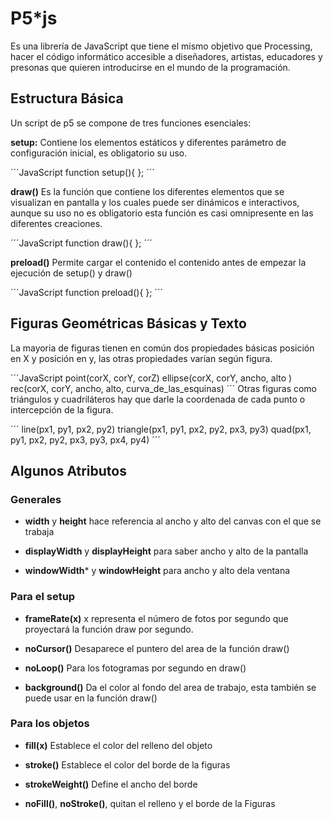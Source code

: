 # P5*js

Es una librería de JavaScript que tiene el mismo objetivo que Processing, hacer el código informático accesible a diseñadores, artistas, educadores y presonas que quieren introducirse en el mundo de la programación.

## Estructura Básica

Un script de p5 se compone de tres funciones esenciales:

**setup:** Contiene los elementos estáticos y diferentes parámetro de configuración inicial, es obligatorio su uso.

´´´JavaScript
function setup(){
};
´´´

**draw()** Es la función que contiene los diferentes elementos que se visualizan en pantalla y los cuales puede ser dinámicos e interactivos, aunque su uso no es obligatorio esta función es casi omnipresente en las diferentes creaciones.

´´´JavaScript
function draw(){
};
´´´

**preload()** Permite cargar el contenido el contenido antes de empezar la ejecución de setup() y draw()

´´´JavaScript
function preload(){
};
´´´


## Figuras Geométricas Básicas y Texto

La mayoria de figuras tienen en común dos propiedades básicas posición en X y posición en y, las otras propiedades varían según figura.

´´´JavaScript
point(corX, corY, corZ)
ellipse(corX, corY, ancho, alto )
rec(corX, corY, ancho, alto, curva_de_las_esquinas)
´´´
Otras figuras como triángulos  y cuadriláteros hay que darle la coordenada de cada punto o intercepción de la figura.

´´´
line(px1, py1, px2, py2)
triangle(px1, py1, px2, py2, px3, py3)
quad(px1, py1, px2, py2, px3, py3, px4, py4)
´´´

## Algunos Atributos

### Generales

* **width** y **height** hace referencia al ancho y alto del canvas con el que se trabaja

* **displayWidth** y **displayHeight** para saber ancho y alto de la pantalla 

* **windowWidth*** y **windowHeight** para ancho y alto dela ventana


### Para el setup

* **frameRate(x)** x representa el número de fotos por segundo que proyectará la función draw por segundo.

* **noCursor()** Desaparece el puntero del area de la función draw()

* **noLoop()** Para los fotogramas por segundo en draw()

* **background()** Da el color al fondo del area de trabajo, esta también se puede usar en la función draw()

	
### Para los objetos

* **fill(x)** Establece el color del relleno del objeto

* **stroke()** Establece el color del borde de la figuras

* **strokeWeight()** Define el ancho del borde

* **noFill()**, **noStroke()**, quitan el relleno y el borde de la Figuras